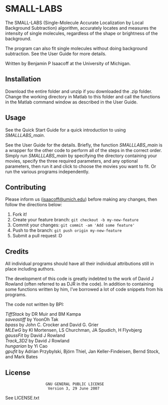 # SMALL-LABS

The SMALL-LABS (Single-Molecule Accurate Localization by Local Background Subtraction) algorithm, accurately locates and measures the intensity of single molecules, regardless of the shape or brightness of the background.

The program can also fit single molecules without doing background subtraction. See the User Guide for more details.

Written by Benjamin P Isaacoff at the University of Michigan.

## Installation

Download the entire folder and unzip if you downloaded the .zip folder. Change the working directory in Matlab to this folder and call the functions in the Matlab command window as described in the User Guide.

## Usage

See the Quick Start Guide for a quick introduction to using *SMALLLABS_main*. 

See the User Guide for the details. Briefly, the function *SMALLLABS_main* is a wrapper for the other code to perform all of the steps in the correct order. Simply run *SMALLLABS_main* by specifying the directory containing your movies, specify the three required parameters, and any optional parameters, then run it and click to choose the movies you want to fit. Or run the various programs independently.

## Contributing

Please inform us (isaacoff@umich.edu) before making any changes, then follow the directions below: 
1. Fork it!
2. Create your feature branch: `git checkout -b my-new-feature`
3. Commit your changes: `git commit -am 'Add some feature'`
4. Push to the branch: `git push origin my-new-feature`
5. Submit a pull request :D

## Credits

All individual programs should have all their individual attributions still in place including authors. 

The development of this code is greatly indebted to the work of David J Rowland (often referred to as DJR in the code). In addition to containing some functions written by him, I’ve borrowed a lot of code snippets from his programs.

The code not written by BPI:

*TiffStack* by DR Muir and BM Kampa  
*saveastiff* by YoonOh Tak  
*bpass* by John C. Crocker and David G. Grier  
*MLEwG* by KI Mortensen, LS Churchman, JA Spudich, H Flyvbjerg  
*gaussFit* by David J Rowland  
*Track_3D2* by David J Rowland   
*hungarian* by Yi Cao  
*gpufit* by Adrian Przybylski, Björn Thiel, Jan Keller-Findeisen, Bernd Stock, and Mark Bates

## License

                      GNU GENERAL PUBLIC LICENSE
                       Version 3, 29 June 2007

  See LICENSE.txt
